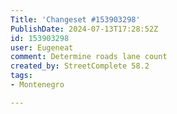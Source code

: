 ```yaml
---
Title: 'Changeset #153903298'
PublishDate: 2024-07-13T17:28:52Z
id: 153903298
user: Eugeneat
comment: Determine roads lane count
created_by: StreetComplete 58.2
tags:
- Montenegro

---
```

